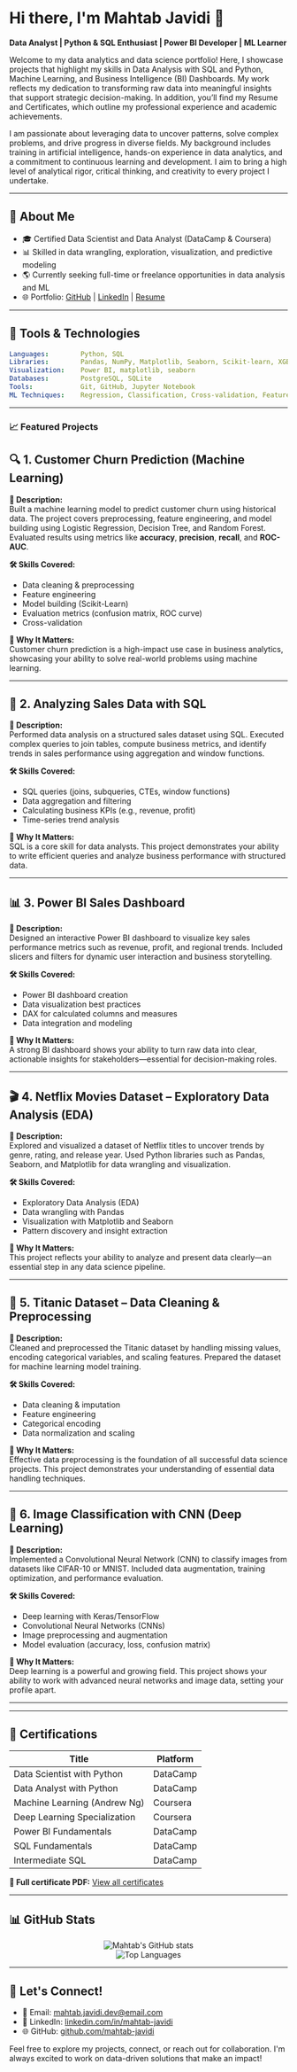 # Hi there, I'm Mahtab Javidi 👋

**Data Analyst | Python & SQL Enthusiast | Power BI Developer | ML Learner**

Welcome to my data analytics and data science portfolio! Here, I showcase projects that highlight my skills in Data Analysis with SQL and Python, Machine Learning, and Business Intelligence (BI) Dashboards. My work reflects my dedication to transforming raw data into meaningful insights that support strategic decision-making. In addition, you’ll find my Resume and Certificates, which outline my professional experience and academic achievements.

I am passionate about leveraging data to uncover patterns, solve complex problems, and drive progress in diverse fields. My background includes training in artificial intelligence, hands-on experience in data analytics, and a commitment to continuous learning and development. I aim to bring a high level of analytical rigor, critical thinking, and creativity to every project I undertake.

---

## 🔹 About Me

* 🎓 Certified Data Scientist and Data Analyst (DataCamp & Coursera)
* 📊 Skilled in data wrangling, exploration, visualization, and predictive modeling
* 🌎 Currently seeking full-time or freelance opportunities in data analysis and ML
* 🌐 Portfolio: [GitHub](https://github.com/mahtab-javidi) | [LinkedIn](https://www.linkedin.com/in/mahtab-javidi) | [Resume](https://github.com/mahtab-javidi/mahtab-javidi-resume.pdf)

---

## 🔧 Tools & Technologies

```yaml
Languages:        Python, SQL
Libraries:        Pandas, NumPy, Matplotlib, Seaborn, Scikit-learn, XGBoost
Visualization:    Power BI, matplotlib, seaborn
Databases:        PostgreSQL, SQLite
Tools:            Git, GitHub, Jupyter Notebook
ML Techniques:    Regression, Classification, Cross-validation, Feature Engineering
```

---

### 📈 Featured Projects

 ## 🔍 1. Customer Churn Prediction (Machine Learning)

**📌 Description:**  
Built a machine learning model to predict customer churn using historical data. The project covers preprocessing, feature engineering, and model building using Logistic Regression, Decision Tree, and Random Forest. Evaluated results using metrics like **accuracy**, **precision**, **recall**, and **ROC-AUC**.

**🛠 Skills Covered:**  
- Data cleaning & preprocessing  
- Feature engineering  
- Model building (Scikit-Learn)  
- Evaluation metrics (confusion matrix, ROC curve)  
- Cross-validation  

**🚀 Why It Matters:**  
Customer churn prediction is a high-impact use case in business analytics, showcasing your ability to solve real-world problems using machine learning.

---

## 🧾 2. Analyzing Sales Data with SQL

**📌 Description:**  
Performed data analysis on a structured sales dataset using SQL. Executed complex queries to join tables, compute business metrics, and identify trends in sales performance using aggregation and window functions.

**🛠 Skills Covered:**  
- SQL queries (joins, subqueries, CTEs, window functions)  
- Data aggregation and filtering  
- Calculating business KPIs (e.g., revenue, profit)  
- Time-series trend analysis  

**🚀 Why It Matters:**  
SQL is a core skill for data analysts. This project demonstrates your ability to write efficient queries and analyze business performance with structured data.

---

## 📊 3. Power BI Sales Dashboard

**📌 Description:**  
Designed an interactive Power BI dashboard to visualize key sales performance metrics such as revenue, profit, and regional trends. Included slicers and filters for dynamic user interaction and business storytelling.

**🛠 Skills Covered:**  
- Power BI dashboard creation  
- Data visualization best practices  
- DAX for calculated columns and measures  
- Data integration and modeling  

**🚀 Why It Matters:**  
A strong BI dashboard shows your ability to turn raw data into clear, actionable insights for stakeholders—essential for decision-making roles.

---

## 🎬 4. Netflix Movies Dataset – Exploratory Data Analysis (EDA)

**📌 Description:**  
Explored and visualized a dataset of Netflix titles to uncover trends by genre, rating, and release year. Used Python libraries such as Pandas, Seaborn, and Matplotlib for data wrangling and visualization.

**🛠 Skills Covered:**  
- Exploratory Data Analysis (EDA)  
- Data wrangling with Pandas  
- Visualization with Matplotlib and Seaborn  
- Pattern discovery and insight extraction  

**🚀 Why It Matters:**  
This project reflects your ability to analyze and present data clearly—an essential step in any data science pipeline.

---

## 🚢 5. Titanic Dataset – Data Cleaning & Preprocessing

**📌 Description:**  
Cleaned and preprocessed the Titanic dataset by handling missing values, encoding categorical variables, and scaling features. Prepared the dataset for machine learning model training.

**🛠 Skills Covered:**  
- Data cleaning & imputation  
- Feature engineering  
- Categorical encoding  
- Data normalization and scaling  

**🚀 Why It Matters:**  
Effective data preprocessing is the foundation of all successful data science projects. This project demonstrates your understanding of essential data handling techniques.

---

## 🧠 6. Image Classification with CNN (Deep Learning)

**📌 Description:**  
Implemented a Convolutional Neural Network (CNN) to classify images from datasets like CIFAR-10 or MNIST. Included data augmentation, training optimization, and performance evaluation.

**🛠 Skills Covered:**  
- Deep learning with Keras/TensorFlow  
- Convolutional Neural Networks (CNNs)  
- Image preprocessing and augmentation  
- Model evaluation (accuracy, loss, confusion matrix)  

**🚀 Why It Matters:**  
Deep learning is a powerful and growing field. This project shows your ability to work with advanced neural networks and image data, setting your profile apart.

---

---

## 📄 Certifications

| Title                        | Platform |
| ---------------------------- | -------- |
| Data Scientist with Python   | DataCamp |
| Data Analyst with Python     | DataCamp |
| Machine Learning (Andrew Ng) | Coursera |
| Deep Learning Specialization | Coursera |
| Power BI Fundamentals        | DataCamp |
| SQL Fundamentals             | DataCamp |
| Intermediate SQL             | DataCamp |

**📅 Full certificate PDF:** [View all certificates](https://github.com/mahtab-javidi/certificate_ALL.pdf)

---

## 📊 GitHub Stats

<p align="center">
  <img src="https://github-readme-stats.vercel.app/api?username=mahtab-javidi&show_icons=true&theme=radical" alt="Mahtab's GitHub stats" />
  <br>
  <img src="https://github-readme-stats.vercel.app/api/top-langs/?username=mahtab-javidi&layout=compact&theme=radical" alt="Top Languages" />
</p>

---

## 📢 Let's Connect!

* 📧 Email: [mahtab.javidi.dev@email.com](mailto:mahtab.javidi@email.com)
* 📍 LinkedIn: [linkedin.com/in/mahtab-javidi](https://linkedin.com/in/mahtab-javidi)
* 🌐 GitHub: [github.com/mahtab-javidi](https://github.com/mahtab-javidi88)

Feel free to explore my projects, connect, or reach out for collaboration. I'm always excited to work on data-driven solutions that make an impact!
